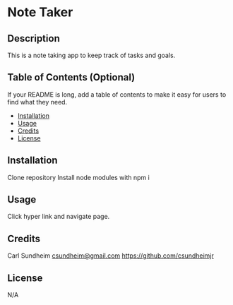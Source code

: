 # Note Taker

## Description

This is a note taking app to keep track of tasks and goals.

## Table of Contents (Optional)

If your README is long, add a table of contents to make it easy for users to find what they need.

- [Installation](#installation)
- [Usage](#usage)
- [Credits](#credits)
- [License](#license)

## Installation

Clone repository
Install node modules with npm i

## Usage

Click hyper link and navigate page.

## Credits

Carl Sundheim
csundheim@gmail.com
https://github.com/csundheimjr

## License

N/A
